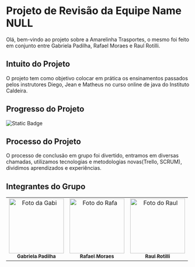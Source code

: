 # Projeto de Revisão da Equipe Name NULL

Olá, bem-vindo ao projeto sobre a Amarelinha Trasportes, o mesmo foi feito em conjunto entre Gabriela Padilha, Rafael Moraes e Raul Rotilli.

## Intuito do Projeto

O projeto tem como objetivo colocar em prática os ensinamentos passados pelos instrutores Diego, Jean e Matheus no curso online de java do Instituto Caldeira.

## Progresso do Projeto

![Static Badge](https://img.shields.io/badge/STATUS-Finalizado-green)

## Processo do Projeto

O processo de conclusão em grupo foi divertido, entramos em diversas chamadas, utilizamos tecnologias e metodologias novas(Trello, SCRUM), dividimos aprendizados e experiências.

## Integrantes do Grupo
<table align="center">
    <tr>
        <td align="center">
        <a href="#">
            <img src=https://user-images.githubusercontent.com/135690957/280848976-e4f0ee1d-4258-45c1-b127-c8093a562ffe.jpeg width="150px" height="150px" alt="Foto da Gabi"/><br>
            <sub>
            <b>Gabriela Padilha</b>
            </sub>
        </a>
        </td>
        <td align="center">
        <a href="#">
            <img src=https://user-images.githubusercontent.com/135690957/280850138-128257c3-e131-418f-83b5-dc23a3af1719.jpeg width="150px" height="150px" alt="Foto do Rafa"/><br>
            <sub>
            <b>Rafael Moraes</b>
            </sub>
        </a>
        </td>
        <td align="center">
        <a href="#">
            <img src=https://user-images.githubusercontent.com/135690957/280822947-13c57a6f-62e3-4a88-a43c-3fd4d39ae6a9.jpg width="150px" height="150px" alt="Foto do Raul"/><br>
            <sub>
            <b>Raul Rotilli</b>
            </sub>
        </a>
        </td>
  </tr>
</table>
